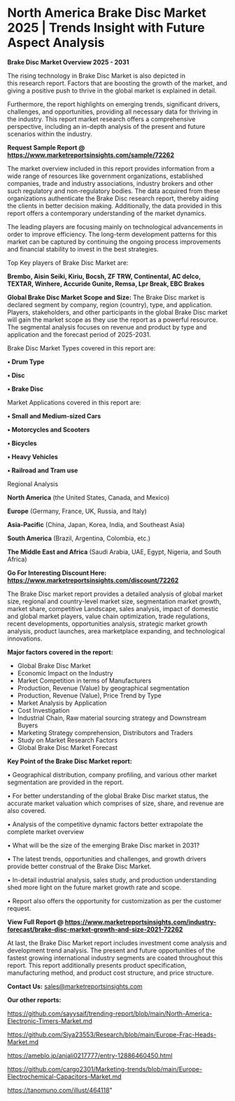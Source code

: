 # North America Brake Disc Market 2025 | Trends Insight with Future Aspect Analysis

<Strong> Brake Disc Market Overview 2025 - 2031</strong>

The rising technology in Brake Disc Market is also depicted in this research report. Factors that are boosting the growth of the market, and giving a positive push to thrive in the global market is explained in detail.

Furthermore, the report highlights on emerging trends, significant drivers, challenges, and opportunities, providing all necessary data for thriving in the industry. This report market research offers a comprehensive perspective, including an in-depth analysis of the present and future scenarios within the industry.

<strong>Request Sample Report @ <a href=https://www.marketreportsinsights.com/sample/72262>https://www.marketreportsinsights.com/sample/72262</a></strong>

The market overview included in this report provides information from a wide range of resources like government organizations, established companies, trade and industry associations, industry brokers and other such regulatory and non-regulatory bodies. The data acquired from these organizations authenticate the Brake Disc research report, thereby aiding the clients in better decision making. Additionally, the data provided in this report offers a contemporary understanding of the market dynamics.

The leading players are focusing mainly on technological advancements in order to improve efficiency. The long-term development patterns for this market can be captured by continuing the ongoing process improvements and financial stability to invest in the best strategies.

Top Key players of Brake Disc Market are:

<strong>Brembo, Aisin Seiki, Kiriu, Bocsh, ZF TRW, Continental, AC delco, TEXTAR, Winhere, Accuride Gunite, Remsa, Lpr Break, EBC Brakes</strong>

<strong><b>Global Brake Disc Market Scope and Size:</b></strong>
The Brake Disc market is declared segment by company, region (country), type, and application. Players, stakeholders, and other participants in the global Brake Disc market will gain the market scope as they use the report as a powerful resource. The segmental analysis focuses on revenue and product by type and application and the forecast period of 2025-2031.

Brake Disc Market Types covered in this report are:

<strong>• Drum Type

• Disc

• Brake Disc</strong>

Market Applications covered in this report are:

<strong>• Small and Medium-sized Cars

• Motorcycles and Scooters

• Bicycles

• Heavy Vehicles

• Railroad and Tram use</strong> 

Regional Analysis

<strong>North America</strong> (the United States, Canada, and Mexico)

<strong>Europe</strong> (Germany, France, UK, Russia, and Italy)

<strong>Asia-Pacific</strong> (China, Japan, Korea, India, and Southeast Asia)

<strong>South America</strong> (Brazil, Argentina, Colombia, etc.)

<strong>The Middle East and Africa</strong> (Saudi Arabia, UAE, Egypt, Nigeria, and South Africa)

<strong>Go For Interesting Discount Here: <a href=https://www.marketreportsinsights.com/discount/72262>https://www.marketreportsinsights.com/discount/72262</a></strong>

The Brake Disc market report provides a detailed analysis of global market size, regional and country-level market size, segmentation market growth, market share, competitive Landscape, sales analysis, impact of domestic and global market players, value chain optimization, trade regulations, recent developments, opportunities analysis, strategic market growth analysis, product launches, area marketplace expanding, and technological innovations.

<strong><b>Major factors covered in the report:</b></strong>
<ul>
  <li>Global Brake Disc Market </li>
  <li>Economic Impact on the Industry</li>
  <li>Market Competition in terms of Manufacturers</li>
  <li>Production, Revenue (Value) by geographical segmentation</li>
  <li>Production, Revenue (Value), Price Trend by Type</li>
  <li>Market Analysis by Application</li>
  <li>Cost Investigation</li>
  <li>Industrial Chain, Raw material sourcing strategy and Downstream Buyers</li>
  <li>Marketing Strategy comprehension, Distributors and Traders</li>
  <li>Study on Market Research Factors</li>
  <li>Global Brake Disc Market Forecast</li>
</ul>

<strong><b>Key Point of the Brake Disc Market report:</b></strong>

• Geographical distribution, company profiling, and various other market segmentation are provided in the report.

• For better understanding of the global Brake Disc market status, the accurate market valuation which comprises of size, share, and revenue are also covered.

• Analysis of the competitive dynamic factors better extrapolate the complete market overview

• What will be the size of the emerging Brake Disc market in 2031?

• The latest trends, opportunities and challenges, and growth drivers provide better construal of the Brake Disc Market.

• In-detail industrial analysis, sales study, and production understanding shed more light on the future market growth rate and scope.

• Report also offers the opportunity for customization as per the customer request.

<strong><b>View Full Report @ <a href=https://www.marketreportsinsights.com/industry-forecast/brake-disc-market-growth-and-size-2021-72262>https://www.marketreportsinsights.com/industry-forecast/brake-disc-market-growth-and-size-2021-72262</a></b></strong>


At last, the Brake Disc Market report includes investment come analysis and development trend analysis. The present and future opportunities of the fastest growing international industry segments are coated throughout this report. This report additionally presents product specification, manufacturing method, and product cost structure, and price structure.

<strong>Contact Us:</strong>
sales@marketreportsinsights.com

<strong>Our other reports:</strong>

<a href=https://github.com/sayysaif/trending-report/blob/main/North-America-Electronic-Timers-Market.md>https://github.com/sayysaif/trending-report/blob/main/North-America-Electronic-Timers-Market.md</a>

<a href=https://github.com/Siya23553/Research/blob/main/Europe-Frac-Heads-Market.md>https://github.com/Siya23553/Research/blob/main/Europe-Frac-Heads-Market.md</a>

<a href=https://ameblo.jp/anjali0217777/entry-12886460450.html>https://ameblo.jp/anjali0217777/entry-12886460450.html</a>

<a href=https://github.com/cargo2301/Marketing-trends/blob/main/Europe-Electrochemical-Capacitors-Market.md>https://github.com/cargo2301/Marketing-trends/blob/main/Europe-Electrochemical-Capacitors-Market.md</a>

<a href=https://tanomuno.com/illust/464118>https://tanomuno.com/illust/464118</a>"
